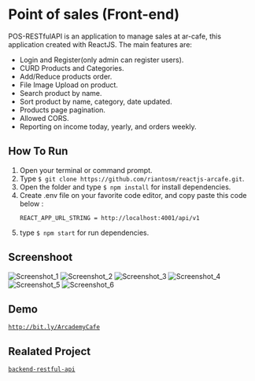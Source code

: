 # Point of sales (Front-end)
POS-RESTfulAPI is an application to manage sales at ar-cafe, this application created with ReactJS. The main features are:
- Login and Register(only admin can register users).
- CURD Products and Categories.
- Add/Reduce products order.
- File Image Upload on product.
- Search product by name.
- Sort product by name, category, date updated.
- Products page pagination.
- Allowed CORS.
- Reporting on income today, yearly, and orders weekly.

## How To Run
1. Open your terminal or command prompt.
2. Type `$ git clone https://github.com/riantosm/reactjs-arcafe.git`.
3. Open the folder and type `$ npm install` for install dependencies.
4. Create .env file on your favorite code editor, and copy paste this code below :
   ```
   REACT_APP_URL_STRING = http://localhost:4001/api/v1
   ```
5. type `$ npm start` for run dependencies.


## Screenshoot
![Screenshot_1](https://user-images.githubusercontent.com/59215215/78414997-314c5e00-7649-11ea-9b75-fc3cf9ea4dd2.png)
![Screenshot_2](https://user-images.githubusercontent.com/59215215/78415008-43c69780-7649-11ea-8a60-e4de9fb833fb.png)
![Screenshot_3](https://user-images.githubusercontent.com/59215215/78415011-47f2b500-7649-11ea-8881-5520a44b6254.png)
![Screenshot_4](https://user-images.githubusercontent.com/59215215/78415014-488b4b80-7649-11ea-8235-c70024b3f203.png)
![Screenshot_5](https://user-images.githubusercontent.com/59215215/78415015-4923e200-7649-11ea-9558-3a2acbefa752.png)
![Screenshot_6](https://user-images.githubusercontent.com/59215215/78415016-49bc7880-7649-11ea-9387-82f790400b23.png)

## Demo
[`http://bit.ly/ArcademyCafe`](http://bit.ly/ArcademyCafe)

## Realated Project
[`backend-restful-api`](https://github.com/riantosm/backend-restful-api)
